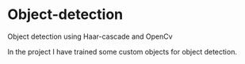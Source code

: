 # Object-detection
Object detection using Haar-cascade and OpenCv

In the project I have trained some custom objects for object detection.
